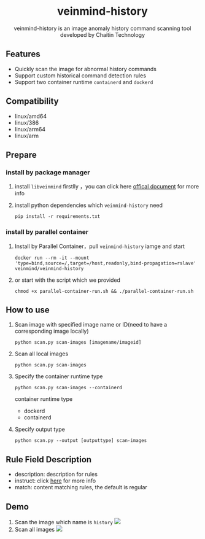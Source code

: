 <h1 align="center"> veinmind-history </h1>

<p align="center">
veinmind-history is an image anomaly history command scanning tool developed by Chaitin Technology
</p>

## Features

- Quickly scan the image for abnormal history commands
- Support custom historical command detection rules
- Support two container runtime `containerd` and `dockerd`

## Compatibility

- linux/amd64
- linux/386
- linux/arm64
- linux/arm

## Prepare

### install by package manager

1. install `libveinmind`  firstlly ，you can click here [offical document](https://github.com/chaitin/libveinmind) for more info

2. install python dependencies which `veinmind-history` need
    ```
    pip install -r requirements.txt
    ```

### install by parallel container
1. Install by Parallel Container，pull `veinmind-history` iamge  and start
    ```
    docker run --rm -it --mount 'type=bind,source=/,target=/host,readonly,bind-propagation=rslave' veinmind/veinmind-history
    ```

2. or start with the script which we provided
    ```
    chmod +x parallel-container-run.sh && ./parallel-container-run.sh
    ```

## How to use

1. Scan image with specified image name or ID(need to have a corresponding image locally)
    ```
    python scan.py scan-images [imagename/imageid]
    ```

2. Scan all local images

    ```
    python scan.py scan-images
    ```

3. Specify the container runtime type
    ```
    python scan.py scan-images --containerd
    ```

    container runtime type
    - dockerd
    - containerd

4. Specify output type
    ```
    python scan.py --output [outputtype] scan-images
    ```

## Rule Field Description
- description: description for rules
- instruct: click [here](https://docs.docker.com/engine/reference/builder/) for more info 
- match: content matching rules, the default is regular

## Demo
1. Scan the image which name is `history`
![](https://dinfinite.oss-cn-beijing.aliyuncs.com/image/20220329111927.png)
2. Scan all images
![](https://dinfinite.oss-cn-beijing.aliyuncs.com/image/20220329111948.png)